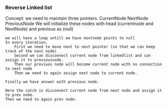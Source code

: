 ### Reverse Linked list

Concept:
    we need to maintain three pointers.
    CurrentNode
    NextNode
    PreviousNode
We will initialize these nodes with head (currentnode and NextNode) and previous as (null)

    we will have a loop untill we have nextnode points to null
    In every iteration.
        First we need to move next to next pointer (so that we can keep track of the next node)
        Second we can disconnect current node from linkedlist and can assign it to previousnode.
        Then our previuos node will become current node with no connection to next node
        Then we need to again assign next node to current node.

    Finally we have answer with previous node.

    Here the catch is disconnect current node from next node and assign it to prev node.
    Then we need to again prev node.